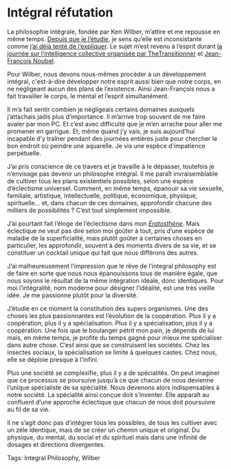 # Intégral réfutation

La philosophie intégrale, fondée par Ken Wilber, m’attire et me repousse en même temps. [Depuis que je l’étudie](/2008/09/18/premiers-pas-avec-ken-wilber/), je sens qu’elle est inconsistante comme [j’ai déjà tenté de l’expliquer](/2008/10/02/de-l%E2%80%99idealisme-a-la-complexite/). Le sujet m’est revenu à l’esprit durant [la journée sur l’intelligence collective organisée par TheTransitionner](http://wiki.thetransitioner.org/A_propos_de_TheTransitioner.org/Ev%C3%A9nements_futurs/12_juin_2009_-_Paris_-_Voyage_au_coeur_de_l%27intelligence_collective_globale) et [Jean-François Noubel](/2008/08/30/les-limites-du-pyramidal/).

Pour Wilber, nous devons nous-mêmes procéder à un développement intégral, c'est-à-dire développer notre esprit aussi bien que notre corps, en ne négligeant aucun des plans de l’existence. Ainsi Jean-François nous a fait travailler le corps, le mental et l’esprit simultanément.

Il m’a fait sentir combien je négligeais certains domaines auxquels j’attachais jadis plus d’importance. Il m’arrive trop souvent de me faire avaler par mon PC. Et c’est avec difficulté que je m’en arrache pour aller me promener en garrigue. Et, même quand j’y vais, je suis aujourd’hui incapable d’y traîner pendant des journées entières juste pour chercher le bon endroit où peindre une aquarelle. Je vis une espèce d'impatience perpétuelle.

J’ai pris conscience de ce travers et je travaille à le dépasser, toutefois je n’envisage pas devenir un philosophe intégral. Il me paraît invraisemblable de cultiver tous les plans existentiels possibles, selon une espèce d’éclectisme universel. Comment, en même temps, épanouir sa vie sexuelle, familiale, artistique, intellectuelle, politique, économique, physique, spirituelle… et, dans chacun de ces domaines, approfondir chacune des milliers de possibilités ? C’est tout simplement impossible.

J’ai pourtant fait l’éloge de l’éclectisme dans mon *[Ératosthène](http://ihl.tcrouzet.com)*. Mais éclectique ne veut pas dire selon moi goûter à tout, pris d’une espèce de maladie de la superficialité, mais plutôt goûter à certaines choses en particulier, les approfondir, souvent à des moments divers de sa vie, et se constituer un cocktail unique qui fait que nous différons des autres.

J’ai malheureusement l’impression que le rêve de l’integral philosophy est de faire en sorte que nous nous épanouissons tous de manière égale, que nous soyons le résultat de la même intégration idéale, donc identiques. Pour moi l’intégralité, nom moderne pour désigner l’idéalité, est une très vieille idée. Je me passionne plutôt pour la diversité.

J’étudie en ce moment la constitution des supers organismes. Une des choses les plus passionnantes est l’évolution de la coopération. Plus il y a coopération, plus il y a spécialisation. Plus il y a spécialisation, plus il y a coopération. Une fois que le boulanger pétrit mon pain, je dépends de lui mais, en même temps, je profite du temps gagné pour mieux me spécialiser dans autre chose. C’est ainsi que se construisent les sociétés. Chez les insectes sociaux, la spécialisation se limite à quelques castes. Chez nous, elle se déploie presque à l'infini.

Plus une société se complexifie, plus il y a de spécialités. On peut imaginer que ce processus se poursuive jusqu’à ce que chacun de nous devienne l’unique spécialiste de sa spécialité. Nous devenons alors indispensables à notre société. La spécialité ainsi conçue doit s’inventer. Elle apparaît au confluent d’une approche éclectique que chacun de nous doit poursuivre au fil de sa vie.

Il ne s’agit donc pas d’intégrer tous les possibles, de tous les cultiver avec un zèle identique, mais de se créer un chemin unique et original. Du physique, du mental, du social et du spirituel mais dans une infinité de dosages et directions divergentes.

Tags: Integral Philosophy, Wilber
